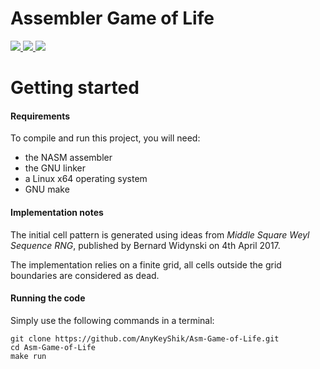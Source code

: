 # Assembler Game of Life

<a href="https://github.com/AnyKeyShik/Asm-Game-of-Life/blob/master/LICENSE">
<img src ="https://img.shields.io/github/license/AnyKeyShik/Asm-Game-of-Life.svg" />
</a>
<a href="https://github.com/AnyKeyShik/Asm-Game-of-Life/stargazers">
<img src ="https://img.shields.io/github/stars/AnyKeyShik/Asm-Game-of-Life.svg" />
</a>
<a href="https://github.com/AnyKeyShik/Asm-Game-of-Life/network">
<img src ="https://img.shields.io/github/forks/AnyKeyShik/Asm-Game-of-Life.svg" />
</a>

# Getting started

#### Requirements

To compile and run this project, you will need:
* the NASM assembler
* the GNU linker
* a Linux x64 operating system
* GNU make

#### Implementation notes

The initial cell pattern is generated using ideas from *Middle Square Weyl Sequence RNG*, published by Bernard Widynski on 4th April 2017. 

The implementation relies on a finite grid, all cells outside the grid boundaries are considered as dead.

#### Running the code

Simply use the following commands in a terminal:
```
git clone https://github.com/AnyKeyShik/Asm-Game-of-Life.git
cd Asm-Game-of-Life
make run
```
